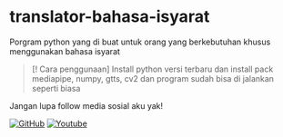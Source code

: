 # translator-bahasa-isyarat
Porgram python yang di buat untuk orang yang berkebutuhan khusus menggunakan bahasa isyarat
> [! Cara penggunaan]
> Install python versi terbaru dan install pack mediapipe, numpy, gtts, cv2 dan program sudah bisa di jalankan seperti biasa
>
Jangan lupa follow media sosial aku yak!


[![GitHub](https://img.shields.io/badge/GitHub-000000?style=for-the-badge&logo=github&logoColor=white)](https://github.com/SiloKusuma)
[![Youtube](https://img.shields.io/badge/Youtube-000000?style=for-the-badge&logo=youtube&logoColor=white)](https://www.youtube.com/@SiloKusuma1)
